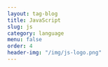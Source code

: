 ```yaml
---
layout: tag-blog
title: JavaScript
slug: js
category: language
menu: false
order: 4
header-img: "/img/js-logo.png"
---
```

